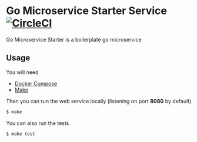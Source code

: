 # Go Microservice Starter Service [![CircleCI](https://circleci.com/gh/hellomd/go-microservice-starter.svg?style=svg&circle-token=c1af14315cab468538c805d81ab8380378bb76c3)](https://circleci.com/gh/hellomd/go-microservice-starter)

Go Microservice Starter is a boilerplate go microservice

## Usage

You will need 
- [Docker Compose](https://docs.docker.com/compose/install/) 
- [Make](https://www.gnu.org/software/make/)

Then you can run the web service locally (listening on port **8080** by default)
```sh
$ make
```

You can also run the tests
```sh 
$ make test 
```
